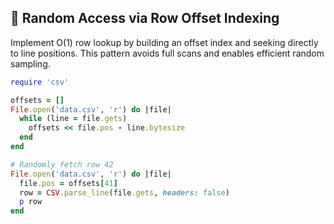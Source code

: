## 🚀 Random Access via Row Offset Indexing

Implement O(1) row lookup by building an offset index and seeking directly to line positions. This pattern avoids full scans and enables efficient random sampling.

```ruby
require 'csv'

offsets = []
File.open('data.csv', 'r') do |file|
  while (line = file.gets)
    offsets << file.pos - line.bytesize
  end
end

# Randomly fetch row 42
File.open('data.csv', 'r') do |file|
  file.pos = offsets[41]
  row = CSV.parse_line(file.gets, headers: false)
  p row
end
```